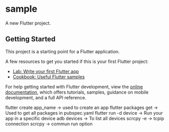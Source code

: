 # sample

A new Flutter project.

## Getting Started

This project is a starting point for a Flutter application.

A few resources to get you started if this is your first Flutter project:

- [Lab: Write your first Flutter app](https://docs.flutter.dev/get-started/codelab)
- [Cookbook: Useful Flutter samples](https://docs.flutter.dev/cookbook)

For help getting started with Flutter development, view the
[online documentation](https://docs.flutter.dev/), which offers tutorials,
samples, guidance on mobile development, and a full API reference.

flutter create app_name -> used to create an app
flutter packages get -> Used to get all packages in pubspec.yaml
flutter run -d device -> Run your app in a specific device
adb devices -> To list all devices
scrcpy -e -> tcpip connection
scrcpy -> commun run option
